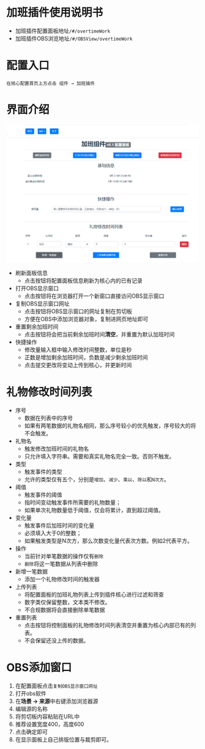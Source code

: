 # 加班插件使用说明书
- 加班插件配置面板地址`/#/overtimeWork`
- 加班插件OBS浏览地址`/#/OBSView/overtimeWork`

# 配置入口
    在核心配置首页上方点击 组件 → 加班插件

# 界面介绍
![加班插件界面展示](imgs/1.png "加班插件界面")
- 刷新面板信息
  - 点击按钮将配置面板信息刷新为核心内的已有记录
- 打开OBS显示窗口
  - 点击按钮将在浏览器打开一个新窗口直接访问OBS显示窗口
- 复制OBS显示窗口网址
  - 点击按钮将OBS显示窗口的网址复制在剪切板
  - 方便在OBS中添加浏览器对象，复制进网页地址即可
- 重置剩余加班时间
  - 点击按钮将会把当前剩余加班时间**清空**，并重置为默认加班时间
- 快捷操作
  - 修改量输入框中输入修改时间整数，单位是秒
  - 正数是增加剩余加班时间，负数是减少剩余加班时间
  - 点击提交更改将变动上传到核心，并更新时间

# 礼物修改时间列表
- 序号
  - 数据在列表中的序号
  - 如果有两笔数据的礼物名相同，那么序号较小的优先触发，序号较大的将不会触发。
- 礼物名
  - 触发修改加班时间的礼物名
  - 只允许填入字符串。需要和真实礼物名完全一致。否则不触发。
- 类型
  - 触发事件的类型
  - 允许的类型仅有五个，分别是`增加`、`减少`、`乘以`、`除以`和`N次方`。
- 阈值
  - 触发事件的阈值
  - 指时间变动触发事件所需要的礼物数量；
  - 如果单次礼物数量低于阈值，仅会将累计，直到超过阈值。
- 变化量
  - 触发事件后加班时间的变化量
  - 必须填入大于0的整数；
  - 如果触发类型是N次方，那么次数变化量代表次方数。例如2代表平方。
- 操作
  - 当前针对单笔数据的操作仅有`删除`
  - `删除`将这一笔数据从列表中删除
- 新增一笔数据
  - 添加一个礼物修改时间的触发器
- 上传列表
  - 将配置面板的加班礼物列表上传到插件核心进行过滤和筛查
  - 数字类仅保留整数，文本类不修改。
  - 不合规数据将会直接删除单笔数据
- 重置列表
  - 点击按钮将控制面板的礼物修改时间列表清空并重置为核心内部已有的列表。
  - 不会保留还没上传的数据。

# OBS添加窗口
1. 在配置面板点击`复制OBS显示窗口网址`
2. 打开obs软件
3. 在**场景 → 来源**中右键添加浏览器源
4. 编辑源的名称
5. 将剪切板内容粘贴在URL中
6. 推荐设置宽度400，高度600
7. 点击确定即可
8. 在显示面板上自己排版位置与裁剪即可。